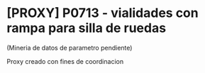 # [PROXY] P0713 - vialidades con rampa para silla de ruedas

(Mineria de datos de parametro pendiente)

Proxy creado con fines de coordinacion